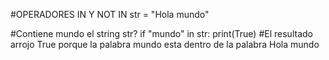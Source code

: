 #OPERADORES IN Y NOT IN
str = "Hola mundo"

#Contiene mundo el string str?
if "mundo" in str:
    print(True)
#El resultado arrojo True porque la palabra mundo esta dentro de la palabra Hola mundo


